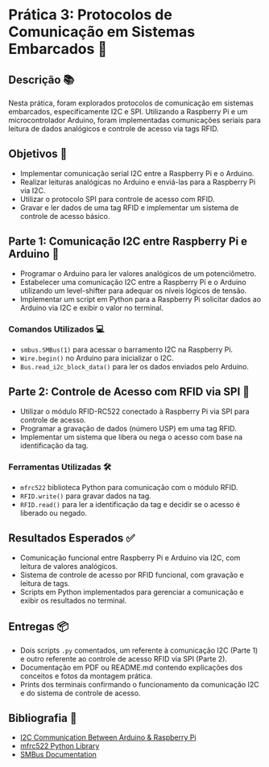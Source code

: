# Prática 3: Protocolos de Comunicação em Sistemas Embarcados 🚀

## Descrição 📚
Nesta prática, foram explorados protocolos de comunicação em sistemas embarcados, especificamente I2C e SPI. Utilizando a Raspberry Pi e um microcontrolador Arduino, foram implementadas comunicações seriais para leitura de dados analógicos e controle de acesso via tags RFID.

## Objetivos 🎯
- Implementar comunicação serial I2C entre a Raspberry Pi e o Arduino.
- Realizar leituras analógicas no Arduino e enviá-las para a Raspberry Pi via I2C.
- Utilizar o protocolo SPI para controle de acesso com RFID.
- Gravar e ler dados de uma tag RFID e implementar um sistema de controle de acesso básico.

## Parte 1: Comunicação I2C entre Raspberry Pi e Arduino 🔄
- Programar o Arduino para ler valores analógicos de um potenciômetro.
- Estabelecer uma comunicação I2C entre a Raspberry Pi e o Arduino utilizando um level-shifter para adequar os níveis lógicos de tensão.
- Implementar um script em Python para a Raspberry Pi solicitar dados ao Arduino via I2C e exibir o valor no terminal.

### Comandos Utilizados 💻
- `smbus.SMBus(1)` para acessar o barramento I2C na Raspberry Pi.
- `Wire.begin()` no Arduino para inicializar o I2C.
- `Bus.read_i2c_block_data()` para ler os dados enviados pelo Arduino.

## Parte 2: Controle de Acesso com RFID via SPI 🔐
- Utilizar o módulo RFID-RC522 conectado à Raspberry Pi via SPI para controle de acesso.
- Programar a gravação de dados (número USP) em uma tag RFID.
- Implementar um sistema que libera ou nega o acesso com base na identificação da tag.

### Ferramentas Utilizadas 🛠️
- `mfrc522` biblioteca Python para comunicação com o módulo RFID.
- `RFID.write()` para gravar dados na tag.
- `RFID.read()` para ler a identificação da tag e decidir se o acesso é liberado ou negado.

## Resultados Esperados ✅
- Comunicação funcional entre Raspberry Pi e Arduino via I2C, com leitura de valores analógicos.
- Sistema de controle de acesso por RFID funcional, com gravação e leitura de tags.
- Scripts em Python implementados para gerenciar a comunicação e exibir os resultados no terminal.

## Entregas 📦
- Dois scripts `.py` comentados, um referente à comunicação I2C (Parte 1) e outro referente ao controle de acesso RFID via SPI (Parte 2).
- Documentação em PDF ou README.md contendo explicações dos conceitos e fotos da montagem prática.
- Prints dos terminais confirmando o funcionamento da comunicação I2C e do sistema de controle de acesso.

## Bibliografia 📖
- [I2C Communication Between Arduino & Raspberry Pi](https://dronebotworkshop.com/i2c-arduino-raspberry-pi/)
- [mfrc522 Python Library](https://pypi.org/project/mfrc522-python/)
- [SMBus Documentation](https://buildmedia.readthedocs.org/media/pdf/smbus2/latest/smbus2.pdf)